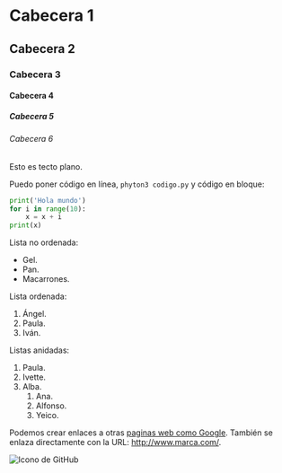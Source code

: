 # Cabecera 1

## Cabecera 2

### Cabecera 3

#### Cabecera 4

##### Cabecera 5

###### Cabecera 6

Esto es tecto plano.

Puedo poner código en línea, `phyton3 codigo.py` y código en bloque:

```python
print('Hola mundo')
for i in range(10):
    x = x + i
print(x)
```


Lista no ordenada:

* Gel.
* Pan.
* Macarrones.

Lista ordenada:

1. Ángel.
2. Paula.
3. Iván.

Listas anidadas:

1. Paula.
2. Ivette.
3. Alba.
    1. Ana.
    2. Alfonso.
    3. Yeico.

Podemos crear enlaces a otras [paginas web como Google](http://google.com). También se enlaza directamente con la URL: http://www.marca.com/.

![Icono de GitHub](Http://github.com//github.com/apple-touch-icon.png 'Imagen de GitHub')
